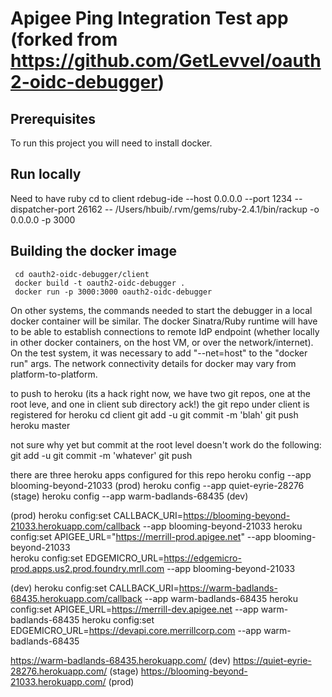 # Apigee Ping Integration Test app (forked from https://github.com/GetLevvel/oauth2-oidc-debugger)

## Prerequisites
To run this project you will need to install docker.

## Run locally
Need to have ruby
cd to client
rdebug-ide --host 0.0.0.0 --port 1234 --dispatcher-port 26162 -- /Users/hbuib/.rvm/gems/ruby-2.4.1/bin/rackup -o 0.0.0.0 -p 3000
 
## Building the docker image
``` 
 cd oauth2-oidc-debugger/client
 docker build -t oauth2-oidc-debugger .
 docker run -p 3000:3000 oauth2-oidc-debugger 
```
On other systems, the commands needed to start the debugger in a local docker container will be similar. The docker Sinatra/Ruby runtime will have to be able to establish connections to remote IdP endpoint (whether locally in other docker containers, on the host VM, or over the network/internet).  On the test system, it was necessary to add "--net=host" to the "docker run" args. The network connectivity details for docker may vary from platform-to-platform.

to push to heroku (its a hack right now, we have two git repos, one at the root leve, and one in client sub directory ack!)
the git repo under client is registered for heroku
cd client
git add -u
git commit -m 'blah'
git push heroku master


not sure why yet but commit at the root level doesn't work
do the following:
git add -u
git commit -m 'whatever'
git push

there are three heroku apps configured for this repo
heroku config --app blooming-beyond-21033 (prod)
heroku config --app quiet-eyrie-28276 (stage)
heroku config --app warm-badlands-68435 (dev)

(prod)
heroku config:set CALLBACK_URI=https://blooming-beyond-21033.herokuapp.com/callback --app blooming-beyond-21033
heroku config:set APIGEE_URL="https://merrill-prod.apigee.net" --app blooming-beyond-21033   
heroku config:set EDGEMICRO_URL=https://edgemicro-prod.apps.us2.prod.foundry.mrll.com --app blooming-beyond-21033

(dev)
heroku config:set CALLBACK_URI=https://warm-badlands-68435.herokuapp.com/callback --app warm-badlands-68435
heroku config:set APIGEE_URL=https://merrill-dev.apigee.net --app warm-badlands-68435
heroku config:set EDGEMICRO_URL=https://devapi.core.merrillcorp.com --app warm-badlands-68435

https://warm-badlands-68435.herokuapp.com/ (dev)
https://quiet-eyrie-28276.herokuapp.com/ (stage)
https://blooming-beyond-21033.herokuapp.com/ (prod)


